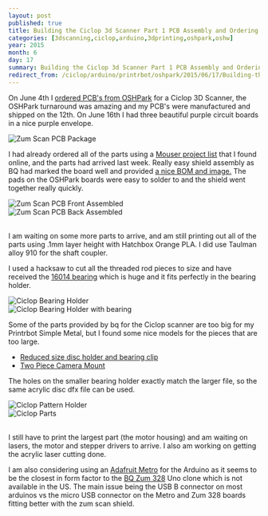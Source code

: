 ```yaml
---
layout: post
published: true
title: Building the Ciclop 3d Scanner Part 1 PCB Assembly and Ordering Parts
categories: [3dscanning,ciclop,arduino,3dprinting,oshpark,oshw]
year: 2015
month: 6
day: 17
summary: Building the Ciclop 3d Scanner Part 1 PCB Assembly and Ordering Parts
redirect_from: /ciclop/arduino/printrbot/oshpark/2015/06/17/Building-the-Ciclop-3d-Scanner-Part-1-PCB-Assembly-and-Ordering-Parts/
---
```


On June 4th I [ordered PCB's from OSHPark](//garthvh.com/oshpark/ciclop/2015/06/05/Order-a-PCB-and-build-your-own-Zum-Scan-Shield-using-OSHPark/) for a Ciclop 3D Scanner, the OSHPark turnaround was amazing and my PCB's were manufactured and shipped on the 12th.  On June 16th I had three beautiful purple circuit boards in a nice purple envelope.

<img alt="Zum Scan PCB Package" src="//garthvh.com/assets/img/ciclop/zum_scan_1.jpg" class="img-responsive img-rounded" />

I had already ordered all of the parts using a [Mouser project list](https://www.mouser.com/ProjectManager/ProjectDetail.aspx?AccessID=6952239cf8) that I found online, and the parts had arrived last week.  Really easy shield assembly as BQ had marked the board well and provided [a nice BOM and image.](http://diwo.bq.com/en/zum-scan-released-2/) The pads on the OSHPark boards were easy to solder to and the shield went together really quickly.

<div class="row">
  <div class="col-md-6">
    <img alt="Zum Scan PCB Front Assembled" src="//garthvh.com/assets/img/ciclop/zum_scan_2.jpg" class="img-responsive img-rounded" />
  </div>
  <div class="col-md-6">
    <img alt="Zum Scan PCB Back Assembled" src="//garthvh.com/assets/img/ciclop/zum_scan_3.jpg" class="img-responsive img-rounded" />
  </div>
</div>

<br/>

I am waiting on some more parts to arrive, and am still printing out all of the parts using .1mm layer height with Hatchbox Orange PLA.  I did use Taulman alloy 910 for the shaft coupler.

I used a hacksaw to cut all the threaded rod pieces to size and have received the [16014 bearing](http://www.amazon.com/gp/product/B007HRXJ7A) which is huge and it fits perfectly in the bearing holder.

<div class="row">
  <div class="col-md-6">
    <img alt="Ciclop Bearing Holder" src="//garthvh.com/assets/img/ciclop/ciclop_bearing_holder.jpg" class="img-responsive img-rounded" />
  </div>
  <div class="col-md-6">
    <img alt="Ciclop Bearing Holder with bearing" src="//garthvh.com/assets/img/ciclop/Ciclop_Bearing.jpg" class="img-responsive img-rounded" />
  </div>
</div>

Some of the parts provided by bq for the Ciclop scanner are too big for my Printrbot Simple Metal, but I found some nice models for the pieces that are too large.

+ [Reduced size disc holder and bearing clip](http://www.thingiverse.com/thing:736815)
+ [Two Piece Camera Mount](http://www.thingiverse.com/thing:818433)

The holes on the smaller bearing holder exactly match the larger file, so the same acrylic disc dfx file can be used.

<div class="row">
  <div class="col-md-6">
    <img alt="Ciclop Pattern Holder" src="//garthvh.com/assets/img/ciclop/ciclop_pattern_holder.jpg" class="img-responsive img-rounded" />
  </div>
  <div class="col-md-6">
    <img alt="Ciclop Parts" src="//garthvh.com/assets/img/ciclop/ciclop_parts_1.jpg" class="img-responsive img-rounded" />
  </div>
</div>
<br/>

I still have to print the largest part (the motor housing) and am waiting on lasers, the motor and stepper drivers to arrive.  I also am working on getting the acrylic laser cutting done.

I am also considering using an [Adafruit Metro](https://www.adafruit.com/products/2488) for the Arduino as it seems to be the closest in form factor to the [BQ Zum 328](http://www.bq.com/gb/placa-zum-bt) Uno clone which is not available in the US. The main issue being the USB B connector on most arduinos vs the micro USB connector on the Metro and Zum 328 boards fitting better with the zum scan shield.
